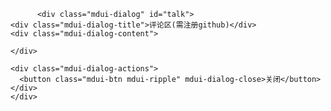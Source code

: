 	      <div class="mdui-dialog" id="talk">
    <div class="mdui-dialog-title">评论区(需注册github)</div>
    <div class="mdui-dialog-content">
<section id="comments">
  <div id="gitalk_thread">
  </div>
  
  <script>
    const gitalk = new Gitalk({
      clientID: 'c52e147a004d3f9213dc',
      clientSecret: 'a9248fd7b142f970517d311c1a300b0028e3e4d3',
      repo: 'blogtalk',
      owner: 'Acc-36',
      admin: ['Acc-36'],
    })
    gitalk.render('gitalk_thread')
  </script>

	</div>
	
    <div class="mdui-dialog-actions">
      <button class="mdui-btn mdui-ripple" mdui-dialog-close>关闭</button>
    </div>
	</div>

